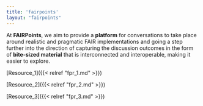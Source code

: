 ```yaml
---
title: 'fairpoints'
layout: "fairpoints"
---
```

At **FAIRPoints**, we aim to provide a **platform** for conversations to take place around realistic and pragmatic FAIR implementations and going a step further into the direction of capturing the discussion outcomes in the form of **bite-sized material** that is interconnected and interoperable, making it easier to explore. 

[Resource_1]({{< relref "fpr_1.md" >}})

[Resource_2]({{< relref "fpr_2.md" >}})

[Resource_3]({{< relref "fpr_3.md" >}})


